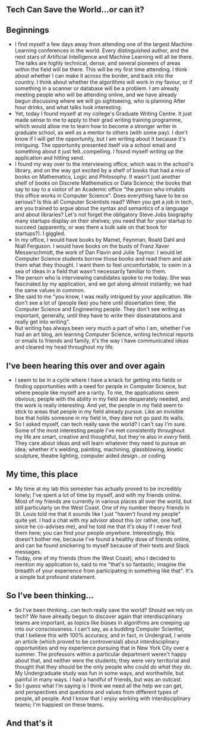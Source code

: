 ## Tech Can Save the World...or can it?

## Beginnings
- I find myself a few days away from attending one of the largest Machine Learning conferences in the world.
  Every distinguished author, and the next stars of Artificial Intelligence and Machine Learning will all be there.
  The talks are highly technical, dense, and several pioneers of areas within the field will be there. This will be
  my first time attending. I think about whether I can make it across the border, and back into the country. I think
  about whether the algorithms will work in my favour, or if something in a scanner or database will be a problem.
  I am already meeting people who will be attending online, and we have already begun discussing where we will go sightseeing,
  who is planning After hour drinks, and what talks look interesting.
- Yet, today I found myself at my college's Graduate Writing Centre. It just made sense to me to apply to their grad
  writing training programme, which would allow me to learn how to become a stronger writer in graduate school, as well
  as a mentor to others (with some pay). I don't know if I will get the opportunity, but I am writing about it because it's
  intriguing. The opportunity presented itself via a school email and something about it just felt..compelling.
  I found myself writing up the application and hitting send.
- I found my way over to the interviewing office, which was in the school's library,
  and on the way got excited by a shelf of books that
  had a mix of books on Mathematics, Logic and Philosophy. It wasn't just another shelf of books on Discrete Mathematics
  or Data Science; the books that say to say to a visitor of an Academic office "the person who inhabits this office works in Computer
  Science". Does everything have to be so serious? Is this all Computer Scientists read?
  When you get a job in tech, are you trained to argue about the syntax and semantics of a language and about libraries?
  Let's not forget the obligatory Steve Jobs biography many startups display on their shelves; you need that
  for your startup to succeed (apparently, or was there a bulk sale on that book for startups?). I giggled.
- In my office, I would have books by Mamet, Feynman, Roald Dahl and Niall Ferguson.
  I would have books on the busts of Franz Xaver Messerschmidt, the work of Dan Flavin and Julie Taymor. I would let 
  Computer Science students borrow those books and read them and ask them what they thought. I want them to feel uncomfortable,
  to swim in a sea of ideas in a field that wasn't necessarily familiar to them.
- The person who is interviewing candidates spoke to me today. She was fascinated by my application, and we 
  got along almost instantly; we had the same values in common.
- She said to me "you know, I was really intrigued by your application. We don't see a lot of (people like) you here until
  dissertation time; the Computer Science and Engineering people. They don't see writing as important, generally, until they
  have to write their disseratations and really get into writing". 
- But writing has always been very much a part of who I am,
  whether I've had an art blog, am learning Computer Science, writing technical reports or emails to friends and family,
  it's the way I have communicated ideas and cleared my head throughout my life. 
  
## I've been hearing this over and over again
- I seem to be in a cycle where I have a knack for getting into fields or finding opportunities with a need for people in
  Computer Science, but where people like myself are a rarity. To me, the applications seem obvious; people with the 
  ability in my field are desperately needed, and the work is really interesting. And yet, the people in my field seem to
  stick to areas that people in my field already pursue. Like an invisible box that holds someone in my field in, they dare
  not go past its walls. 
- So I asked myself, can tech really save the world? I can't say I'm sure. Some of the most interesting people I've met
  consistently throughout my life are smart, creative and thoughtful, but they're also in *every* field. They care about ideas
  and will learn whatever they need to pursue an idea; whether it's welding, painting, machining, glassblowing, 
  kinetic sculpture, theatre lighting, computer aided design...or coding.
  
## My time, this place
- My time at my lab this semester has actually proved to be incredibly lonely; I've spent a lot of time by myself,
  and with my friends online. Most of my friends are currently in various places all over the world, but still particularly
  on the West Coast. One of my number theory friends in St. Louis told me that it sounds like I just "haven't found my people"
  quite yet. I had a chat with my advisor about this (or rather, one half, since he co-advises me), and he told me that it's 
  okay if I never find them here; you can find your people *anywhere*. Interestingly, this doesn't bother me, because
  I've found a healthy dose of friends online, and can be found snickering to myself because of their texts and Slack messages.
- Today, one of my friends (from the West Coast), who I decided to mention my application to, said to me "that's so fantastic;
  imagine the breadth of your experience from participating in something like that". It's a simple but profound statement.
  
## So I've been thinking...
- So I've been thinking...can tech really save the world? Should we rely on tech? We have already begun to discover 
  again that interdisciplinary teams are important, as topics like biases in algorithms are creeping up into our
  consciousness. I can't say, as a budding Computer Scientist, that I believe this with 100% accuracy, and in fact,
  in Undergrad, I wrote an article (which proved to be controversial) about interdisciplinary opportunities and my 
  experience pursuing that in New York City over a summer. The professors within a particular department weren't happy about that,
  and neither were the students; they were very territorial and thought that they should be the only people who
  could *do what they do*. My Undergraduate study was fun in some ways, and worthwhile, but painful in many ways.
  I had a handful of friends, but was an outcast. 
- So I guess what I'm saying is I think 
  we need all the help we can get, and perspectives and questions and values from different types of people, all people.
  And I know that I enjoy working with interdisciplinary teams; I'm happiest on these teams. 
  
## And that's it
